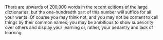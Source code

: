 There are upwards of 200,000 words in the recent editions of the large dictionaries, but the one-hundredth part of this number will suffice for all your wants. Of course you may think not, and you may not be content to call things by their common names; you may be ambitious to show superiority over others and display your learning or, rather, your pedantry and lack of learning.


